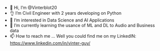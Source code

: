 - 👋 Hi, I’m @Vinterblot20
- 👌 I’m Civil Engineer with 2 years developing on Python
- 👀 I’m interested in Data Science and AI Applications
- 🌱 I’m currently learning the usance of ML and DL to Audio and Business data
- 📫 How to reach me ... Well you could find me on my LinkedIN: https://www.linkedin.com/in/vinter-guy/

<!---
Vinterblot20/Vinterblot20 is a ✨ special ✨ repository because its `README.md` (this file) appears on your GitHub profile.
You can click the Preview link to take a look at your changes.
--->
